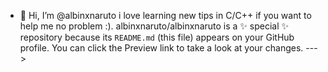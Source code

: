 - 👋 Hi, I’m @albinxnaruto
i love learning new tips in C/C++ if you want to help me no problem :).
albinxnaruto/albinxnaruto is a ✨ special ✨ repository because its `README.md` (this file) appears on your GitHub profile.
You can click the Preview link to take a look at your changes.
--->
